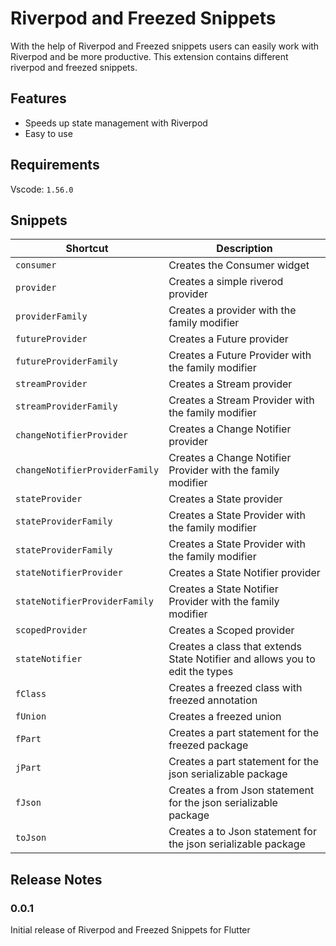 # Riverpod and Freezed Snippets

With the help of Riverpod and Freezed snippets users can easily work with Riverpod and be more productive. This extension contains different riverpod and freezed snippets.

## Features

- Speeds up state management with Riverpod
- Easy to use

## Requirements

Vscode: `1.56.0`

## Snippets

| Shortcut                       | Description                                                                  |
| ------------------------------ | ---------------------------------------------------------------------------- |
| `consumer`                     | Creates the Consumer widget                                                  |
| `provider`                     | Creates a simple riverod provider                                            |
| `providerFamily`               | Creates a provider with the family modifier                                  |
| `futureProvider`               | Creates a Future provider                                                    |
| `futureProviderFamily`         | Creates a Future Provider with the family modifier                           |
| `streamProvider`               | Creates a Stream provider                                                    |
| `streamProviderFamily`         | Creates a Stream Provider with the family modifier                           |
| `changeNotifierProvider`       | Creates a Change Notifier provider                                           |
| `changeNotifierProviderFamily` | Creates a Change Notifier Provider with the family modifier                  |
| `stateProvider`                | Creates a State provider                                                     |
| `stateProviderFamily`          | Creates a State Provider with the family modifier                            |
| `stateProviderFamily`          | Creates a State Provider with the family modifier                            |
| `stateNotifierProvider`        | Creates a State Notifier provider                                            |
| `stateNotifierProviderFamily`  | Creates a State Notifier Provider with the family modifier                   |
| `scopedProvider`               | Creates a Scoped provider                                                    |
| `stateNotifier`                | Creates a class that extends State Notifier and allows you to edit the types |
| `fClass`                       | Creates a freezed class with freezed annotation                              |
| `fUnion`                       | Creates a freezed union                                                      |
| `fPart`                        | Creates a part statement for the freezed package                             |
| `jPart`                        | Creates a part statement for the json serializable package                   |
| `fJson`                        | Creates a from Json statement for the json serializable package              |
| `toJson`                       | Creates a to Json statement for the json serializable package                |

## Release Notes

### 0.0.1

Initial release of Riverpod and Freezed Snippets for Flutter

